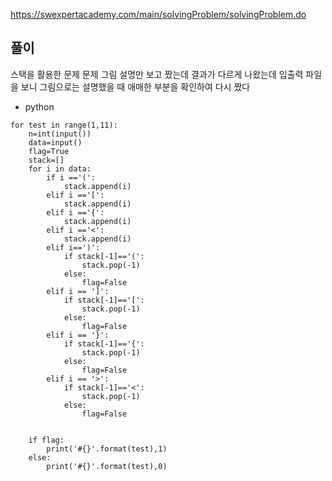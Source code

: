 https://swexpertacademy.com/main/solvingProblem/solvingProblem.do

## 풀이
스택을 활용한 문제 문제 그림 설명만 보고 짰는데 결과가 다르게 나왔는데
입출력 파일을 보니 그림으로는 설명했을 때 애매한 부분을 확인하여 다시 짰다

- python
```
for test in range(1,11):
    n=int(input())
    data=input()
    flag=True
    stack=[]
    for i in data:
        if i =='(':
            stack.append(i)
        elif i =='[':
            stack.append(i)
        elif i =='{':
            stack.append(i)
        elif i =='<':
            stack.append(i)
        elif i==')':
            if stack[-1]=='(':
                stack.pop(-1)
            else:
                flag=False
        elif i == ']':
            if stack[-1]=='[':
                stack.pop(-1)
            else:
                flag=False
        elif i == '}':
            if stack[-1]=='{':
                stack.pop(-1)
            else:
                flag=False
        elif i == '>':
            if stack[-1]=='<':
                stack.pop(-1)
            else:
                flag=False


    if flag:
        print('#{}'.format(test),1)
    else:
        print('#{}'.format(test),0)
```
